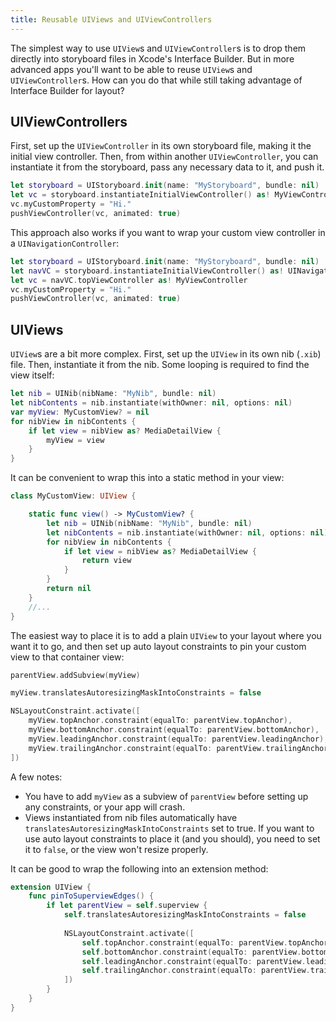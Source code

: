 ```yaml
---
title: Reusable UIViews and UIViewControllers
---
```


The simplest way to use `UIView`s and `UIViewController`s is to drop them directly into storyboard files in Xcode's Interface Builder. But in more advanced apps you'll want to be able to reuse `UIView`s and `UIViewController`s. How can you do that while still taking advantage of Interface Builder for layout?

## UIViewControllers

First, set up the `UIViewController` in its own storyboard file, making it the initial view controller. Then, from within another `UIViewController`, you can instantiate it from the storyboard, pass any necessary data to it, and push it.

```swift
let storyboard = UIStoryboard.init(name: "MyStoryboard", bundle: nil)
let vc = storyboard.instantiateInitialViewController() as! MyViewController
vc.myCustomProperty = "Hi."
pushViewController(vc, animated: true)
```

This approach also works if you want to wrap your custom view controller in a `UINavigationController`:

```swift
let storyboard = UIStoryboard.init(name: "MyStoryboard", bundle: nil)
let navVC = storyboard.instantiateInitialViewController() as! UINavigationController
let vc = navVC.topViewController as! MyViewController
vc.myCustomProperty = "Hi."
pushViewController(vc, animated: true)
```

## UIViews

`UIView`s are a bit more complex. First, set up the `UIView` in its own nib (`.xib`) file. Then, instantiate it from the nib. Some looping is required to find the view itself:

```swift
let nib = UINib(nibName: "MyNib", bundle: nil)
let nibContents = nib.instantiate(withOwner: nil, options: nil)
var myView: MyCustomView? = nil
for nibView in nibContents {
    if let view = nibView as? MediaDetailView {
        myView = view
    }
}
```

It can be convenient to wrap this into a static method in your view:

```swift
class MyCustomView: UIView {

    static func view() -> MyCustomView? {
        let nib = UINib(nibName: "MyNib", bundle: nil)
        let nibContents = nib.instantiate(withOwner: nil, options: nil)
        for nibView in nibContents {
            if let view = nibView as? MediaDetailView {
                return view
            }
        }
        return nil
    }
    //...
}
```

The easiest way to place it is to add a plain `UIView` to your layout where you want it to go, and then set up auto layout constraints to pin your custom view to that container view:

```swift
parentView.addSubview(myView)

myView.translatesAutoresizingMaskIntoConstraints = false

NSLayoutConstraint.activate([
    myView.topAnchor.constraint(equalTo: parentView.topAnchor),
    myView.bottomAnchor.constraint(equalTo: parentView.bottomAnchor),
    myView.leadingAnchor.constraint(equalTo: parentView.leadingAnchor),
    myView.trailingAnchor.constraint(equalTo: parentView.trailingAnchor),
])
```

A few notes:

- You have to add `myView` as a subview of `parentView` before setting up any constraints, or your app will crash.
- Views instantiated from nib files automatically have `translatesAutoresizingMaskIntoConstraints` set to true. If you want to use auto layout constraints to place it (and you should), you need to set it to `false`, or the view won't resize properly.

It can be good to wrap the following into an extension method:

```swift
extension UIView {
    func pinToSuperviewEdges() {
        if let parentView = self.superview {
            self.translatesAutoresizingMaskIntoConstraints = false
            
            NSLayoutConstraint.activate([
                self.topAnchor.constraint(equalTo: parentView.topAnchor),
                self.bottomAnchor.constraint(equalTo: parentView.bottomAnchor),
                self.leadingAnchor.constraint(equalTo: parentView.leadingAnchor),
                self.trailingAnchor.constraint(equalTo: parentView.trailingAnchor),
            ])
        }
    }
}
```
